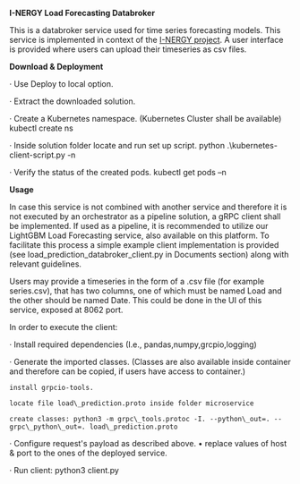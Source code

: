 ﻿

**I-NERGY Load Forecasting Databroker**

This is a databroker service used for time series forecasting models. This service is implemented in context of the [I-NERGY project](https://www.i-nergy.eu/). A user interface is provided where users can upload their timeseries as csv files.

**Download & Deployment**

· Use Deploy to local option.

· Extract the downloaded solution.

· Create a Kubernetes namespace. (Kubernetes Cluster shall be available) kubectl create ns

· Inside solution folder locate and run set up script. python .\kubernetes-client-script.py -n

· Verify the status of the created pods. kubectl get pods –n


**Usage**

In case this service is not combined with another service and therefore it is not executed by an orchestrator as a pipeline solution, a gRPC client shall be implemented. If used as a pipeline, it is recommended to utilize our LightGBM Load Forecasting service, also available on this platform. To facilitate this process a
simple example client implementation is provided (see load\_prediction\_databroker\_client.py in Documents section) along with relevant guidelines. 

Users may provide a timeseries in the form of a .csv file (for example series.csv), that has two columns, one of which must be named Load and the other should be named Date. This could be done in the UI of this service, exposed at 8062 port.

In order to execute the client:

· Install required dependencies (I.e., pandas,numpy,grcpio,logging)

· Generate the imported classes. (Classes are also available inside container and therefore can be copied, if users have access to container.)

	install grpcio-tools.

	locate file load\_prediction.proto inside folder microservice

	create classes: python3 -m grpc\_tools.protoc -I. --python\_out=. --
	grpc\_python\_out=. load\_prediction.proto

· Configure request's payload as described above. • replace values of host & port to the ones of the deployed service.

· Run client: python3 client.py





